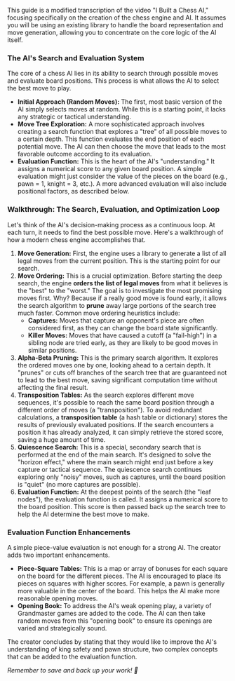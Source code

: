 This guide is a modified transcription of the video "I Built a Chess AI," focusing specifically on the creation of the chess engine and AI. It assumes you will be using an existing library to handle the board representation and move generation, allowing you to concentrate on the core logic of the AI itself.

### **The AI's Search and Evaluation System**

The core of a chess AI lies in its ability to search through possible moves and evaluate board positions. This process is what allows the AI to select the best move to play.

* **Initial Approach (Random Moves):** The first, most basic version of the AI simply selects moves at random. While this is a starting point, it lacks any strategic or tactical understanding.  
* **Move Tree Exploration:** A more sophisticated approach involves creating a search function that explores a "tree" of all possible moves to a certain depth. This function evaluates the end position of each potential move. The AI can then choose the move that leads to the most favorable outcome according to its evaluation.  
* **Evaluation Function:** This is the heart of the AI's "understanding." It assigns a numerical score to any given board position. A simple evaluation might just consider the value of the pieces on the board (e.g., pawn \= 1, knight \= 3, etc.). A more advanced evaluation will also include positional factors, as described below.

### **Walkthrough: The Search, Evaluation, and Optimization Loop**

Let's think of the AI's decision-making process as a continuous loop. At each turn, it needs to find the best possible move. Here's a walkthrough of how a modern chess engine accomplishes that.

1. **Move Generation:** First, the engine uses a library to generate a list of all legal moves from the current position. This is the starting point for our search.  
2. **Move Ordering:** This is a crucial optimization. Before starting the deep search, the engine **orders the list of legal moves** from what it believes is the "best" to the "worst." The goal is to investigate the most promising moves first. Why? Because if a really good move is found early, it allows the search algorithm to **prune** away large portions of the search tree much faster. Common move ordering heuristics include:  
   * **Captures:** Moves that capture an opponent's piece are often considered first, as they can change the board state significantly.  
   * **Killer Moves:** Moves that have caused a cutoff (a "fail-high") in a sibling node are tried early, as they are likely to be good moves in similar positions.  
3. **Alpha-Beta Pruning:** This is the primary search algorithm. It explores the ordered moves one by one, looking ahead to a certain depth. It "prunes" or cuts off branches of the search tree that are guaranteed not to lead to the best move, saving significant computation time without affecting the final result.  
4. **Transposition Tables:** As the search explores different move sequences, it's possible to reach the same board position through a different order of moves (a "transposition"). To avoid redundant calculations, a **transposition table** (a hash table or dictionary) stores the results of previously evaluated positions. If the search encounters a position it has already analyzed, it can simply retrieve the stored score, saving a huge amount of time.  
5. **Quiescence Search:** This is a special, secondary search that is performed at the end of the main search. It's designed to solve the "horizon effect," where the main search might end just before a key capture or tactical sequence. The quiescence search continues exploring only "noisy" moves, such as captures, until the board position is "quiet" (no more captures are possible).  
6. **Evaluation Function:** At the deepest points of the search (the "leaf nodes"), the evaluation function is called. It assigns a numerical score to the board position. This score is then passed back up the search tree to help the AI determine the best move to make.

### **Evaluation Function Enhancements**

A simple piece-value evaluation is not enough for a strong AI. The creator adds two important enhancements.

* **Piece-Square Tables:** This is a map or array of bonuses for each square on the board for the different pieces. The AI is encouraged to place its pieces on squares with higher scores. For example, a pawn is generally more valuable in the center of the board. This helps the AI make more reasonable opening moves.  
* **Opening Book:** To address the AI's weak opening play, a variety of Grandmaster games are added to the code. The AI can then take random moves from this "opening book" to ensure its openings are varied and strategically sound.

The creator concludes by stating that they would like to improve the AI's understanding of king safety and pawn structure, two complex concepts that can be added to the evaluation function.

*Remember to save and back up your work\! 💾*